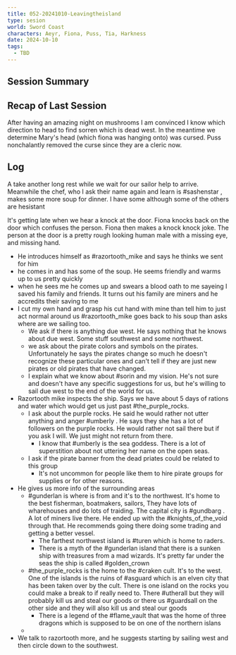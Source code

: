 ```yaml
---
title: 052-20241010-Leavingtheisland
type: sesion
world: Sword Coast
characters: Aeyr, Fiona, Puss, Tia, Harkness
date: 2024-10-10
tags:
  - TBD
---
```


## Session Summary

## Recap of Last Session

After having an amazing night on mushrooms I am convinced I know which direction to head to find sorren which is dead west.  In the meantime we determine Mary's head (which fiona was hanging onto) was cursed. Puss nonchalantly removed the curse since they are a cleric now.

## Log

A take another long rest while we wait for our sailor help to arrive. Meanwhile the chef, who I ask their name again and learn is #sashenstar , makes some more soup for dinner. I have some although some of the others are hesistant

It's getting late when we hear a knock at the door. Fiona knocks back on the door which confuses the person. Fiona then makes a knock knock joke. The person at the door is a pretty rough looking human male with a missing eye, and missing hand. 
- He introduces himself as #razortooth_mike and says he thinks we sent for him
- he comes in and has some of the soup. He seems friendly and warms up to us pretty quickly
- when he sees me he comes up and swears a blood oath to me sayeing I saved his family and friends. It turns out his family are miners and he accredits their saving to me
- I cut my own hand and grasp his cut hand with mine than tell him to just act normal around us
#razortooth_mike goes back to his soup than asks where are we sailing too. 
	- We ask if there is anything due west. He says nothing that he knows about due west. Some stuff southwest and some northwest.
	- we ask about the pirate colors and symbols on the pirates. Unfortunately he says the pirates change so much he doesn't recognize these particular ones and can't tell if they are just new pirates or old pirates that have changed.
	- I explain what we know about #sorin and my vision. He's not sure and doesn't have any specific suggestions for us, but he's willing to sail due west to the end of the world for us.
- Razortooth mike inspects the ship. Says we have about 5 days of rations and water which would get us just past #the_purple_rocks. 
	- I ask about the purple rocks. He said he would rather not utter anything and anger #umberly . He says they she has a lot of followers on the purple rocks. He would rather not sail there but if you ask I will. We just might not return from there.
		- I know that #umberly is the sea goddess. There is a lot of superstition about not uttering her name on the open seas.
	- I ask if the pirate banner from the dead priates could be related to this group
		- It's not uncommon for people like them to hire pirate groups for supplies or for other reasons.
- He gives us more info of the surrounding areas
	- #gunderlan is where is from and it's to the northwest. It's home to the best fisherman, boatmakers, sailors, They have lots of wharehouses and do lots of traiding. The capital city is #gundbarg . A lot of miners live there. He ended up with the #knights_of_the_void through that. He recommends going there doing some trading and getting a better vessel.
		- The farthest northwest island is #turen which is home to raders.
		- There is a myth of the #gunderlan island that there is a sunken ship with treasures from a mad wizards. It's pretty far under the seas the ship is called #golden_crown 
	- #the_purple_rocks is the home to the #craken cult. It's to the west. One of the islands is the ruins of #asguard which is an elven city that has been taken over by the cult. There is one island on the rocks you could make a break to if really need to. There #utherall but they will probably kill us and steal our goods or there us #guardsall on the other side and they will also kill us and steal our goods
		- There is a legend of the #flame_vault that was the home of three dragons which is supposed to be on one of the northern islans
	- 
- We talk to razortooth more, and he suggests starting by sailing west and then circle down to the southwest.
